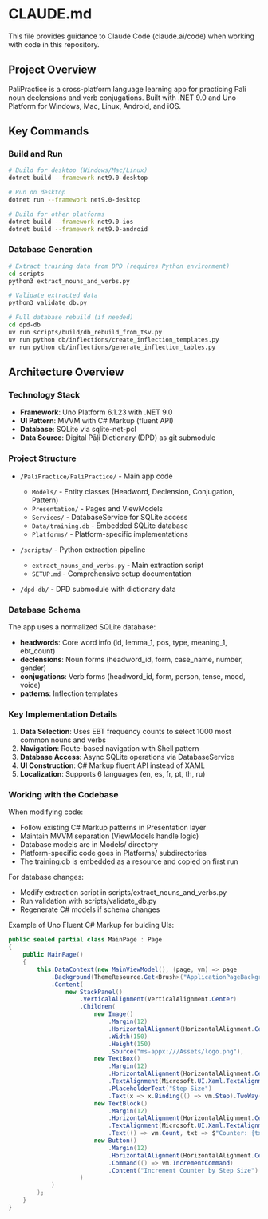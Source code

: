# CLAUDE.md

This file provides guidance to Claude Code (claude.ai/code) when working with code in this repository.

## Project Overview

PaliPractice is a cross-platform language learning app for practicing Pali noun declensions and verb conjugations. Built with .NET 9.0 and Uno Platform for Windows, Mac, Linux, Android, and iOS.

## Key Commands

### Build and Run
```bash
# Build for desktop (Windows/Mac/Linux)
dotnet build --framework net9.0-desktop

# Run on desktop
dotnet run --framework net9.0-desktop

# Build for other platforms
dotnet build --framework net9.0-ios
dotnet build --framework net9.0-android
```

### Database Generation
```bash
# Extract training data from DPD (requires Python environment)
cd scripts
python3 extract_nouns_and_verbs.py

# Validate extracted data
python3 validate_db.py

# Full database rebuild (if needed)
cd dpd-db
uv run scripts/build/db_rebuild_from_tsv.py
uv run python db/inflections/create_inflection_templates.py
uv run python db/inflections/generate_inflection_tables.py
```

## Architecture Overview

### Technology Stack
- **Framework**: Uno Platform 6.1.23 with .NET 9.0
- **UI Pattern**: MVVM with C# Markup (fluent API)
- **Database**: SQLite via sqlite-net-pcl
- **Data Source**: Digital Pāḷi Dictionary (DPD) as git submodule

### Project Structure
- `/PaliPractice/PaliPractice/` - Main app code
  - `Models/` - Entity classes (Headword, Declension, Conjugation, Pattern)
  - `Presentation/` - Pages and ViewModels
  - `Services/` - DatabaseService for SQLite access
  - `Data/training.db` - Embedded SQLite database
  - `Platforms/` - Platform-specific implementations

- `/scripts/` - Python extraction pipeline
  - `extract_nouns_and_verbs.py` - Main extraction script
  - `SETUP.md` - Comprehensive setup documentation
  
- `/dpd-db/` - DPD submodule with dictionary data

### Database Schema
The app uses a normalized SQLite database:
- **headwords**: Core word info (id, lemma_1, pos, type, meaning_1, ebt_count)
- **declensions**: Noun forms (headword_id, form, case_name, number, gender)
- **conjugations**: Verb forms (headword_id, form, person, tense, mood, voice)
- **patterns**: Inflection templates

### Key Implementation Details

1. **Data Selection**: Uses EBT frequency counts to select 1000 most common nouns and verbs
2. **Navigation**: Route-based navigation with Shell pattern
3. **Database Access**: Async SQLite operations via DatabaseService
4. **UI Construction**: C# Markup fluent API instead of XAML
5. **Localization**: Supports 6 languages (en, es, fr, pt, th, ru)

### Working with the Codebase

When modifying code:
- Follow existing C# Markup patterns in Presentation layer
- Maintain MVVM separation (ViewModels handle logic)
- Database models are in Models/ directory
- Platform-specific code goes in Platforms/ subdirectories
- The training.db is embedded as a resource and copied on first run

For database changes:
- Modify extraction script in scripts/extract_nouns_and_verbs.py
- Run validation with scripts/validate_db.py
- Regenerate C# models if schema changes

Example of Uno Fluent C# Markup for bulding UIs:

  ```csharp
  public sealed partial class MainPage : Page
  {
      public MainPage()
      {
          this.DataContext(new MainViewModel(), (page, vm) => page
              .Background(ThemeResource.Get<Brush>("ApplicationPageBackgroundThemeBrush"))
              .Content(
                  new StackPanel()
                      .VerticalAlignment(VerticalAlignment.Center)
                      .Children(
                          new Image()
                              .Margin(12)
                              .HorizontalAlignment(HorizontalAlignment.Center)
                              .Width(150)
                              .Height(150)
                              .Source("ms-appx:///Assets/logo.png"),
                          new TextBox()
                              .Margin(12)
                              .HorizontalAlignment(HorizontalAlignment.Center)
                              .TextAlignment(Microsoft.UI.Xaml.TextAlignment.Center)
                              .PlaceholderText("Step Size")
                              .Text(x => x.Binding(() => vm.Step).TwoWay()),
                          new TextBlock()
                              .Margin(12)
                              .HorizontalAlignment(HorizontalAlignment.Center)
                              .TextAlignment(Microsoft.UI.Xaml.TextAlignment.Center)
                              .Text(() => vm.Count, txt => $"Counter: {txt}"),
                          new Button()
                              .Margin(12)
                              .HorizontalAlignment(HorizontalAlignment.Center)
                              .Command(() => vm.IncrementCommand)
                              .Content("Increment Counter by Step Size")
                      )
              )
          );
      }
  }
  ```
